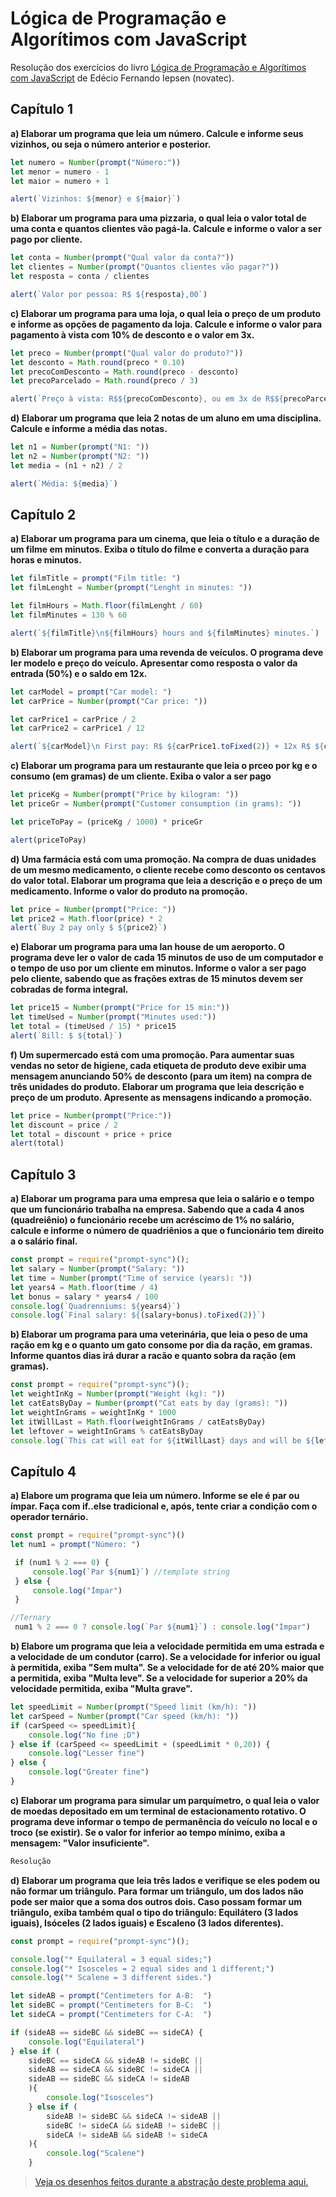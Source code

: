 # Lógica de Programação e Algorítimos com JavaScript

Resolução dos exercícios do livro [Lógica de Programação e Algorítimos com JavaScript](https://www.novatec.com.br/livros/logica-programacao-algoritmos-com-javascript-2ed/) de Edécio Fernando Iepsen (novatec).

## Capítulo 1

**a) Elaborar um programa que leia um número. Calcule e informe seus vizinhos, ou seja o número anterior e posterior.**

```javascript
let numero = Number(prompt("Número:"))
let menor = numero - 1
let maior = numero + 1

alert(`Vizinhos: ${menor} e ${maior}`)
```
**b) Elaborar um programa para uma pizzaria, o qual leia o valor total de uma conta e quantos clientes vão pagá-la. Calcule e informe o valor a ser pago por cliente.**

```javascript
let conta = Number(prompt("Qual valor da conta?"))
let clientes = Number(prompt("Quantos clientes vão pagar?"))
let resposta = conta / clientes

alert(`Valor por pessoa: R$ ${resposta},00`)
```

**c) Elaborar um programa para uma loja, o qual leia o preço de um produto e informe as opções de pagamento da loja. Calcule e informe o valor para pagamento à vista com 10% de desconto e o valor em 3x.**

```javascript
let preco = Number(prompt("Qual valor do produto?"))
let desconto = Math.round(preco * 0.10)
let precoComDesconto = Math.round(preco - desconto)
let precoParcelado = Math.round(preco / 3)

alert(`Preço à vista: R$${precoComDesconto}, ou em 3x de R$${precoParcelado}, sem júros`)
```

**d) Elaborar um programa que leia 2 notas de um aluno em uma disciplina. Calcule e informe a média das notas.**

```javascript
let n1 = Number(prompt("N1: "))
let n2 = Number(prompt("N2: "))
let media = (n1 + n2) / 2

alert(`Média: ${media}`)
```
## Capítulo 2

**a) Elaborar um programa para um cinema, que leia o título e a duração de um filme em minutos. Exiba o título do filme e converta a duração para horas e minutos.**

```javascript
let filmTitle = prompt("Film title: ")
let filmLenght = Number(prompt("Lenght in minutes: "))

let filmHours = Math.floor(filmLenght / 60)
let filmMinutes = 130 % 60

alert(`${filmTitle}\n${filmHours} hours and ${filmMinutes} minutes.`)
```

**b) Elaborar um programa para uma revenda de veículos. O programa deve ler modelo e preço do veículo. Apresentar como resposta o valor da entrada (50%) e o saldo em 12x.**

```javascript
let carModel = prompt("Car model: ")
let carPrice = Number(prompt("Car price: "))

let carPrice1 = carPrice / 2
let carPrice2 = carPrice1 / 12

alert(`${carModel}\n First pay: R$ ${carPrice1.toFixed(2)} + 12x R$ ${carPrice2.toFixed(2)}`)
```

**c) Elaborar um programa para um restaurante que leia o prceo por kg e o consumo (em gramas) de um cliente. Exiba o valor a ser pago**

```javascript
let priceKg = Number(prompt("Price by kilogram: "))
let priceGr = Number(prompt("Customer consumption (in grams): "))

let priceToPay = (priceKg / 1000) * priceGr

alert(priceToPay)
```

**d) Uma farmácia está com uma promoção. Na compra de duas unidades de um mesmo medicamento, o cliente recebe como desconto os centavos do valor total. Elaborar um programa que leia a descrição e o preço de um medicamento. Informe o valor do produto na promoção.**

```javascript
let price = Number(prompt("Price: "))
let price2 = Math.floor(price) * 2
alert(`Buy 2 pay only $ ${price2}`)
```
**e) Elaborar um programa para uma lan house de um aeroporto. O programa deve ler o valor de cada 15 minutos de uso de um computador e o tempo de uso por um cliente em minutos. Informe o valor a ser pago pelo cliente, sabendo que as frações extras de 15 minutos devem ser cobradas de forma integral.**

```javascript
let price15 = Number(prompt("Price for 15 min:"))
let timeUsed = Number(prompt("Minutes used:"))
let total = (timeUsed / 15) * price15
alert(`Bill: $ ${total}`)
```

**f) Um supermercado está com uma promoção. Para aumentar suas vendas no setor de higiene, cada etiqueta de produto deve exibir uma mensagem anunciando 50% de desconto (para um item) na compra de três unidades do produto. Elaborar um programa que leia descrição e preço de um produto. Apresente as mensagens indicando a promoção.**

```javascript
let price = Number(prompt("Price:"))
let discount = price / 2
let total = discount + price + price
alert(total)
```
## Capítulo 3

**a) Elaborar um programa para uma empresa que leia o salário e o tempo que um funcionário trabalha na empresa. Sabendo que a cada 4 anos (quadreiênio) o funcionário recebe um acréscimo de 1% no salário, calcule e informe o número de quadriênios a que o funcionário tem direito a o salário final.**

```javascript
const prompt = require("prompt-sync")();
let salary = Number(prompt("Salary: "))
let time = Number(prompt("Time of service (years): "))
let years4 = Math.floor(time / 4)
let bonus = salary * years4 / 100
console.log(`Quadrenniums: ${years4}`)
console.log(`Final salary: ${(salary+bonus).toFixed(2)}`)
```

**b) Elaborar um programa para uma veterinária, que leia o peso de uma ração em kg e o quanto um gato consome por dia da ração, em gramas. Informe quantos dias irá durar a racão e quanto sobra da ração (em gramas).**

```javascript
const prompt = require("prompt-sync")();
let weightInKg = Number(prompt("Weight (kg): "))
let catEatsByDay = Number(prompt("Cat eats by day (grams): "))
let weightInGrams = weightInKg * 1000
let itWillLast = Math.floor(weightInGrams / catEatsByDay)
let leftover = weightInGrams % catEatsByDay
console.log(`This cat will eat for ${itWillLast} days and will be ${leftover} grams of leftover`)
```

## Capítulo 4

**a) Elabore um programa que leia um número. Informe se ele é par ou ímpar. Faça com if..else tradicional e, após, tente criar a condição com o operador ternário.**

```javascript
const prompt = require("prompt-sync")()
let num1 = prompt("Número: ")

 if (num1 % 2 === 0) {
     console.log(`Par ${num1}`) //template string
 } else { 
     console.log("Ímpar")
 }

//Ternary
 num1 % 2 === 0 ? console.log(`Par ${num1}`) : console.log("Ímpar")
```

**b) Elabore um programa que leia a velocidade permitida em uma estrada e a velocidade de um condutor (carro). Se a velocidade for inferior ou igual à permitida, exiba "Sem multa". Se a velocidade for de até 20% maior que a permitida, exiba "Multa leve". Se a velocidade for superior a 20% da velocidade permitida, exiba "Multa grave".**

```javascript
let speedLimit = Number(prompt("Speed limit (km/h): "))
let carSpeed = Number(prompt("Car speed (km/h): "))
if (carSpeed <= speedLimit){
    console.log("No fine ;D")
} else if (carSpeed <= speedLimit + (speedLimit * 0,20)) {
    console.log("Lesser fine")
} else {
    console.log("Greater fine")
}
```

**c) Elaborar um programa para simular um parquímetro, o qual leia o valor de moedas depositado em um terminal de estacionamento rotativo. O programa deve informar o tempo de permanência do veículo no local e o troco (se existir). Se o valor for inferior ao tempo mínimo, exiba a mensagem: "Valor insuficiente".**

```javascript
Resolução
```

**d) Elaborar um programa que leia três lados e verifique se eles podem ou não formar um triângulo. Para formar um triângulo, um dos lados não pode ser maior que a soma dos outros dois. Caso possam formar um triângulo, exiba também qual o tipo do triângulo: Equilátero (3 lados iguais), Isóceles (2 lados iguais) e Escaleno (3 lados diferentes).**

```javascript
const prompt = require("prompt-sync")();

console.log("* Equilateral = 3 equal sides;")
console.log("* Isosceles = 2 equal sides and 1 different;")
console.log("* Scalene = 3 different sides.")

let sideAB = prompt("Centimeters for A-B:  ")
let sideBC = prompt("Centimeters for B-C:  ")
let sideCA = prompt("Centimeters for C-A:  ")

if (sideAB == sideBC && sideBC == sideCA) {
    console.log("Equilateral")
} else if (
    sideBC == sideCA && sideAB != sideBC ||
    sideAB == sideCA && sideBC != sideCA ||
    sideAB == sideBC && sideCA != sideAB 
    ){
        console.log("Isosceles")
    } else if (
        sideAB != sideBC && sideCA != sideAB ||
        sideBC != sideCA && sideAB != sideBC ||
        sideCA != sideAB && sideAB != sideCA
    ){
        console.log("Scalene")
    }
```
> [Veja os desenhos feitos durante a abstração deste problema aqui.](https://github.com/petry078/exercicios-javascript/blob/main/img/README.md)
